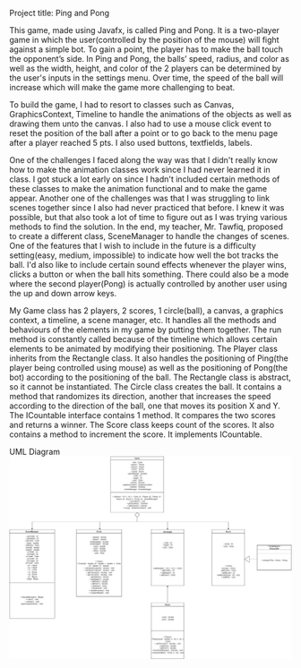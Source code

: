 Project title: Ping and Pong

This game, made using Javafx, is called Ping and Pong. It is a two-player game in which 
the user(controlled by the position of the mouse) will fight against a simple bot. To gain a point, the player
has to make the ball touch the opponent’s side. In Ping and Pong, the balls’ 
speed, radius, and color as well as the width, height, and color of the 2 players can be determined by the user's inputs 
in the settings menu. Over time, the speed of the ball will increase which will make the game more challenging to beat.

To build the game, I had to resort to classes such as Canvas, GraphicsContext, Timeline to handle the
animations of the objects as well as drawing them unto the canvas. I also had to use a mouse click event to reset 
the position of the ball after a point or to go back to the menu page after a player reached 5 pts. I also used
buttons, textfields, labels.

One of the challenges I faced along the way was that I didn't really know how to make the animation classes work since
I had never learned it in class. I got stuck a lot early on since I hadn't included certain methods of these
classes to make the animation functional and to make the game appear. Another one of the challenges was that
I was struggling to link scenes together since I also had never practiced that before. I knew it was possible,
but that also took a lot of time to figure out as I was trying various methods to find the solution. In the end,
my teacher, Mr. Tawfiq, proposed to create a different class, SceneManager to handle the changes of scenes. One of the
features that I wish to include in the future is a difficulty setting(easy, medium, impossible) to indicate how well the
bot tracks the ball. I'd also like to include certain sound effects whenever the player wins, clicks a button or when
the ball hits something. There could also be a mode where the second player(Pong) is actually controlled by another 
user using the up and down arrow keys.

My Game class has 2 players, 2 scores, 1 circle(ball), a canvas, a graphics context, a timeline, a scene manager, etc. It
handles all the methods and behaviours of the elements in my game by putting them together. The run method
is constantly called because of the timeline which allows certain elements to be animated by modifying their positioning. 
The Player class inherits from the Rectangle class. It also handles the positioning of Ping(the player being controlled 
using mouse) as well as the positioning of Pong(the bot) according to the positioning of the ball. The Rectangle
class is abstract, so it cannot be instantiated. The Circle class creates the ball. It contains a method
that randomizes its direction, another that increases the speed according to the direction of the ball, one that 
moves its position X and Y. The ICountable interface contains 1 method. It compares the two scores and returns a winner. 
The Score class keeps count of the scores. It also contains a method to increment the score. It implements ICountable. 


UML Diagram
![](UML_Diagram_Pong.png)